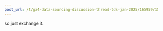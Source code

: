 ```yaml
---
post_url: /t/ga4-data-sourcing-discussion-thread-tds-jan-2025/165959/155
---
```

so just exchange it.